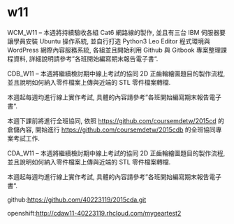 # w11

WCM_W11 – 本週將持續驗收各組 Cat6 網路線的製作, 並且有三台 IBM 伺服器要讓學員安裝 Ubuntu 操作系統, 並自行打造 Python3  Leo Editor 程式環境與 WordPress 網際內容服務系統, 各組並且開始利用 Github 與 Gitbook 專案整理課程資料, 詳細說明請參考”各班開始編寫期末報告電子書“.


CDB_W11 – 本週將繼續檢討期中線上考試的協同 2D 正齒輪繪圖題目的製作流程, 並且說明如何納入零件檔案上傳與近端的 STL 零件檔案轉檔.

本週起每週均進行線上實作考試, 具體的內容請參考”各班開始編寫期末報告電子書“.

本週下課前將進行全班協同, 依照 https://github.com/coursemdetw/2015cd 的倉儲內容, 開始進行 https://github.com/coursemdetw/2015cdb 的全班協同專案考試工作.

CDA_W11 – 本週將繼續檢討期中線上考試的協同 2D 正齒輪繪圖題目的製作流程, 並且說明如何納入零件檔案上傳與近端的 STL 零件檔案轉檔.

本週起每週均進行線上實作考試, 具體的內容請參考”各班開始編寫期末報告電子書“.


github:https://github.com/40223119/2015cda.git 

openshift:http://cdaw11-40223119.rhcloud.com/mygeartest2 